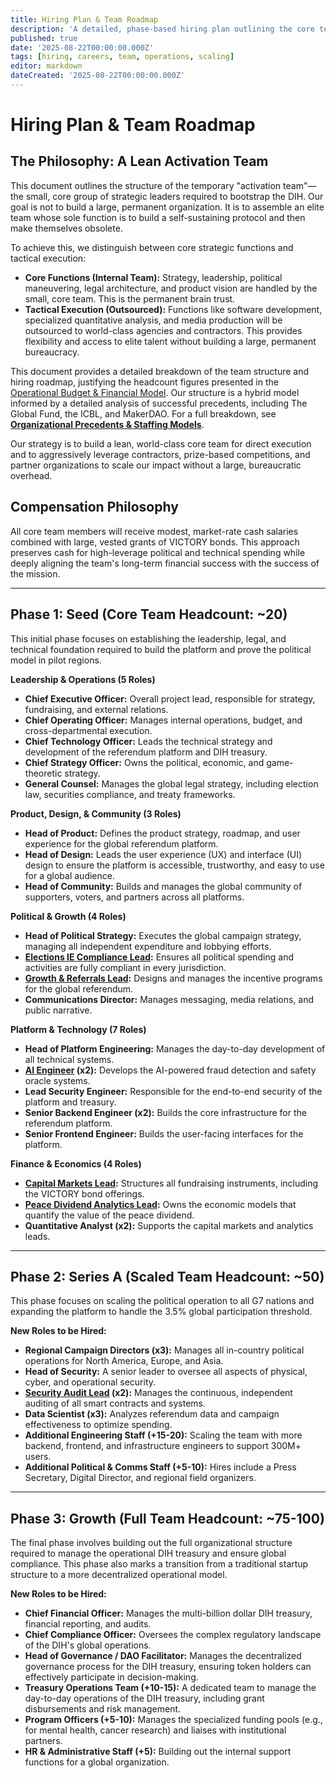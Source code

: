 ```yaml
---
title: Hiring Plan & Team Roadmap
description: 'A detailed, phase-based hiring plan outlining the core team structure and scaling strategy required to execute the 1% Treaty and launch the DIH.'
published: true
date: '2025-08-22T00:00:00.000Z'
tags: [hiring, careers, team, operations, scaling]
editor: markdown
dateCreated: '2025-08-22T00:00:00.000Z'
---
```


# Hiring Plan & Team Roadmap

## The Philosophy: A Lean Activation Team

This document outlines the structure of the temporary "activation team"—the small, core group of strategic leaders required to bootstrap the DIH. Our goal is not to build a large, permanent organization. It is to assemble an elite team whose sole function is to build a self-sustaining protocol and then make themselves obsolete.

To achieve this, we distinguish between core strategic functions and tactical execution:
-   **Core Functions (Internal Team):** Strategy, leadership, political maneuvering, legal architecture, and product vision are handled by the small, core team. This is the permanent brain trust.
-   **Tactical Execution (Outsourced):** Functions like software development, specialized quantitative analysis, and media production will be outsourced to world-class agencies and contractors. This provides flexibility and access to elite talent without building a large, permanent bureaucracy.

This document provides a detailed breakdown of the team structure and hiring roadmap, justifying the headcount figures presented in the [Operational Budget & Financial Model](../economic-models/operational-budget-and-financial-model.md). Our structure is a hybrid model informed by a detailed analysis of successful precedents, including The Global Fund, the ICBL, and MakerDAO. For a full breakdown, see [**Organizational Precedents & Staffing Models**](../reference/organizational-precedents.md).

Our strategy is to build a lean, world-class core team for direct execution and to aggressively leverage contractors, prize-based competitions, and partner organizations to scale our impact without a large, bureaucratic overhead.

## Compensation Philosophy

All core team members will receive modest, market-rate cash salaries combined with large, vested grants of VICTORY bonds. This approach preserves cash for high-leverage political and technical spending while deeply aligning the team's long-term financial success with the success of the mission.

---

## Phase 1: Seed (Core Team Headcount: ~20)

This initial phase focuses on establishing the leadership, legal, and technical foundation required to build the platform and prove the political model in pilot regions.

**Leadership & Operations (5 Roles)**
-   **Chief Executive Officer:** Overall project lead, responsible for strategy, fundraising, and external relations.
-   **Chief Operating Officer:** Manages internal operations, budget, and cross-departmental execution.
-   **Chief Technology Officer:** Leads the technical strategy and development of the referendum platform and DIH treasury.
-   **Chief Strategy Officer:** Owns the political, economic, and game-theoretic strategy.
-   **General Counsel:** Manages the global legal strategy, including election law, securities compliance, and treaty frameworks.

**Product, Design, & Community (3 Roles)**
-   **Head of Product:** Defines the product strategy, roadmap, and user experience for the global referendum platform.
-   **Head of Design:** Leads the user experience (UX) and interface (UI) design to ensure the platform is accessible, trustworthy, and easy to use for a global audience.
-   **Head of Community:** Builds and manages the global community of supporters, voters, and partners across all platforms.

**Political & Growth (4 Roles)**
-   **Head of Political Strategy:** Executes the global campaign strategy, managing all independent expenditure and lobbying efforts.
-   **[Elections IE Compliance Lead](./elections-ie-compliance-lead.md):** Ensures all political spending and activities are fully compliant in every jurisdiction.
-   **[Growth & Referrals Lead](./growth-referrals-lead.md):** Designs and manages the incentive programs for the global referendum.
-   **Communications Director:** Manages messaging, media relations, and public narrative.

**Platform & Technology (7 Roles)**
-   **Head of Platform Engineering:** Manages the day-to-day development of all technical systems.
-   **[AI Engineer](./ai-engineer.md) (x2):** Develops the AI-powered fraud detection and safety oracle systems.
-   **Lead Security Engineer:** Responsible for the end-to-end security of the platform and treasury.
-   **Senior Backend Engineer (x2):** Builds the core infrastructure for the referendum platform.
-   **Senior Frontend Engineer:** Builds the user-facing interfaces for the platform.

**Finance & Economics (4 Roles)**
-   **[Capital Markets Lead](./capital-markets-lead.md):** Structures all fundraising instruments, including the VICTORY bond offerings.
-   **[Peace Dividend Analytics Lead](./peace-dividend-analytics-lead.md):** Owns the economic models that quantify the value of the peace dividend.
-   **Quantitative Analyst (x2):** Supports the capital markets and analytics leads.

---

## Phase 2: Series A (Scaled Team Headcount: ~50)

This phase focuses on scaling the political operation to all G7 nations and expanding the platform to handle the 3.5% global participation threshold.

**New Roles to be Hired:**
-   **Regional Campaign Directors (x3):** Manages all in-country political operations for North America, Europe, and Asia.
-   **Head of Security:** A senior leader to oversee all aspects of physical, cyber, and operational security.
-   **[Security Audit Lead](./security-audit-lead.md) (x2):** Manages the continuous, independent auditing of all smart contracts and systems.
-   **Data Scientist (x3):** Analyzes referendum data and campaign effectiveness to optimize spending.
-   **Additional Engineering Staff (+15-20):** Scaling the team with more backend, frontend, and infrastructure engineers to support 300M+ users.
-   **Additional Political & Comms Staff (+5-10):** Hires include a Press Secretary, Digital Director, and regional field organizers.

---

## Phase 3: Growth (Full Team Headcount: ~75-100)

The final phase involves building out the full organizational structure required to manage the operational DIH treasury and ensure global compliance. This phase also marks a transition from a traditional startup structure to a more decentralized operational model.

**New Roles to be Hired:**
-   **Chief Financial Officer:** Manages the multi-billion dollar DIH treasury, financial reporting, and audits.
-   **Chief Compliance Officer:** Oversees the complex regulatory landscape of the DIH's global operations.
-   **Head of Governance / DAO Facilitator:** Manages the decentralized governance process for the DIH treasury, ensuring token holders can effectively participate in decision-making.
-   **Treasury Operations Team (+10-15):** A dedicated team to manage the day-to-day operations of the DIH treasury, including grant disbursements and risk management.
-   **Program Officers (+5-10):** Manages the specialized funding pools (e.g., for mental health, cancer research) and liaises with institutional partners.
-   **HR & Administrative Staff (+5):** Building out the internal support functions for a global organization.
